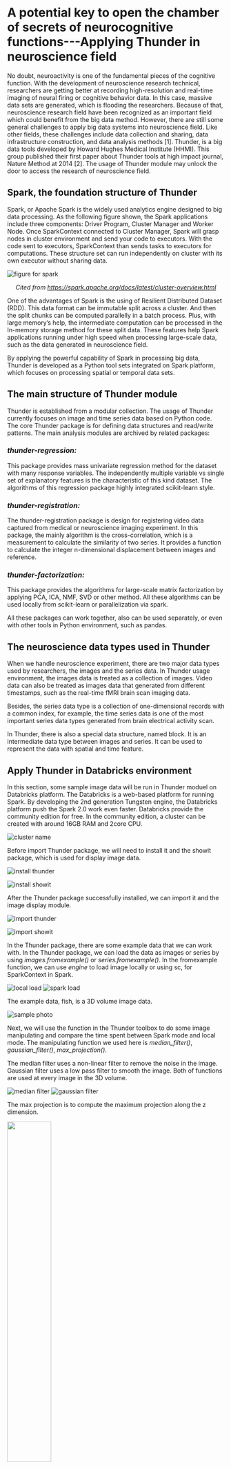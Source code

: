 # A potential key to open the chamber of secrets of neurocognitive functions---Applying Thunder in neuroscience field

No doubt, neuroactivity is one of the fundamental pieces of the cognitive function. With the development of neuroscience research technical, researchers are getting better at recording high-resolution and real-time imaging of neural firing or cognitive behavior data. In this case, massive data sets are generated, which is flooding the researchers. Because of that, neuroscience research field have been recognized as an important field which could benefit from the big data method. However, there are still some general challenges to apply big data systems into neuroscience field. Like other fields, these challenges include data collection and sharing, data infrastructure construction, and data analysis methods [1]. Thunder, is a big data tools developed by Howard Hughes Medical Institute (HHMI). This group published their first paper about Thunder tools at high impact journal, Nature Method at 2014 [2]. The usage of Thunder module may unlock the door to access the research of neuroscience field. 

## Spark, the foundation structure of Thunder

Spark, or Apache Spark is the widely used analytics engine designed to big data processing. As the following figure shown, the Spark applications include three components: Driver Program, Cluster Manager and Worker Node. Once SparkContext connected to Cluster Manager, Spark will grasp nodes in cluster environment and send your code to executors. With the code sent to executors, SparkContext than sends tasks to executors for computations. These structure set can run independently on cluster with its own executor without sharing data. 

![figure for spark](https://user-images.githubusercontent.com/54827137/165408041-b237e397-bab2-4ab7-90e2-d5fcc7d0e7e4.png)
                        *<p align="center"> Cited from https://spark.apache.org/docs/latest/cluster-overview.html</p>*

One of the advantages of Spark is the using of Resilient Distributed Dataset (RDD). This data format can be immutable split across a cluster. And then the split chunks can be computed parallelly in a batch process. Plus, with large memory’s help, the intermediate computation can be processed in the In-memory storage method for these split data. These features help Spark applications running under high speed when processing large-scale data, such as the data generated in neuroscience field.

By applying the powerful capability of Spark in processing big data, Thunder is developed as a Python tool sets integrated on Spark platform, which focuses on processing spatial or temporal data sets. 

## The main structure of Thunder module

Thunder is established from a modular collection. The usage of Thunder currently focuses on image and time series data based on Python code. The core Thunder package is for defining data structures and read/write patterns. The main analysis modules are archived by related packages:

### *thunder-regression:* 
This package provides mass univariate regression method for the dataset with many response variables. The independently multiple variable vs single set of explanatory features is the characteristic of this kind dataset. The algorithms of this regression package highly integrated scikit-learn style. 

### *thunder-registration:* 
The thunder-registration package is design for registering video data captured from medical or neuroscience imaging experiment. In this package, the mainly algorithm is the cross-correlation, which is a measurement to calculate the similarity of two series. It provides a function to calculate the integer n-dimensional displacement between images and reference. 

### *thunder-factorization:* 
This package provides the algorithms for large-scale matrix factorization by applying PCA, ICA, NMF, SVD or other method. All these algorithms can be used locally from scikit-learn or parallelization via spark.

All these packages can work together, also can be used separately, or even with other tools in Python environment, such as pandas. 

## The neuroscience data types used in Thunder

When we handle neuroscience experiment, there are two major data types used by researchers, the images and the series data. In Thunder usage environment, the images data is treated as a collection of images. Video data can also be treated as images data that generated from different timestamps, such as the real-time fMRI brain scan imaging data. 

Besides, the series data type is a collection of one-dimensional records with a common index, for example, the time series data is one of the most important series data types generated from brain electrical activity scan. 

In Thunder, there is also a special data structure, named block. It is an intermediate data type between images and series. It can be used to represent the data with spatial and time feature. 

## Apply Thunder in Databricks environment

In this section, some sample image data will be run in Thunder moduel on Databricks platform. The Databricks is a web-based platform for running Spark. By developing the 2nd generation Tungsten engine, the Databricks platform push the Spark 2.0 work even faster. Databricks provide the community edition for free. In the community edition, a cluster can be created with around 16GB RAM and 2core CPU. 



![cluster name](https://user-images.githubusercontent.com/54827137/165428319-d1735328-84a1-4faf-9785-a889bd6d5301.png)




Before import Thunder package, we will need to install it and the showit package, which is used for display image data. 


![install thunder](https://user-images.githubusercontent.com/54827137/165434387-8e7f4bea-b1a4-4d91-8e0c-95752e5d52d9.png)


![install showit](https://user-images.githubusercontent.com/54827137/165418517-14c98671-7cdb-4445-92b5-aaf285242fe2.png)



After the Thunder package successfully installed, we can import it and the image display module. 



![import thunder](https://user-images.githubusercontent.com/54827137/165418664-61761e2c-d277-4ddf-a71f-538fc317ab6a.png)


![import showit](https://user-images.githubusercontent.com/54827137/165418884-2ba2f2c8-6c0e-4874-bf9d-3c09a8f7a2ae.png)



In the Thunder package, there are some example data that we can work with. In the Thunder package, we can load the data as images or series by using *images.fromexample()* or *series.fromexample()*. In the fromexample function, we can use *engine* to load image locally or using sc, for SparkContext in Spark. 



![local load](https://user-images.githubusercontent.com/54827137/165419679-60d3e308-e54a-45d7-8dc2-3f84af03582f.png)
![spark load](https://user-images.githubusercontent.com/54827137/165419683-61e93429-6333-4ad3-bf48-99e5d1de5937.png)



The example data, fish, is a 3D volume image data. 



![sample photo](https://user-images.githubusercontent.com/54827137/165420110-cc2b7345-1f5b-4a7a-bc81-297a6e71c400.png)


Next, we will use the function in the Thunder toolbox to do some image manipulating and compare the time spent between Spark mode and local mode.
The manipulating function we used here is *median_filter()*, *gaussian_filter()*, *max_projection()*.


The median filter uses a non-linear filter to remove the noise in the image. Gaussian filter uses a low pass filter to smooth the image. Both of functions are used at every image in the 3D volume. 



![median filter](https://user-images.githubusercontent.com/54827137/165427332-288f65a4-d2d7-4f3d-b054-3d2be4fc8a9e.png)
![gaussian filter](https://user-images.githubusercontent.com/54827137/165427355-66359efc-63e3-4431-805e-ea6fd2fcd84f.png)



The max projection is to compute the maximum projection along the z dimension. 


<img src="https://user-images.githubusercontent.com/54827137/165427369-0a698e66-1f22-4399-9bb2-f925ed30cb55.png" width="45%"/>


We load the image by using engine=sc and without sc, and run these manipulating function here. The time comsuption shown at Spark mode is much faster than local mode. 
(1.92 ms vs 22.6 ms; 1.77 ms vs 18.2 ms; 1.62 ms vs 17.9 ms)

<img src="https://user-images.githubusercontent.com/54827137/165429286-ff2bb9ac-382a-4a64-9cff-52a01c622b5c.png" width="45%"/><img src="https://user-images.githubusercontent.com/54827137/165429295-aba8e74c-f947-48c4-9c51-0fa990cc640e.png" width="45%"/>






## Conclusion
Here, we introduced the Thunder python toolbox for imaging processing. By combining Spark engine, Thunder function shows a highly improved computing speed comparing to local mode. 


## Reference:
[[1] Li, Xiang et al. Functional Neuroimaging in the New Era of Big Data. Genomics, proteomics & bioinformatics vol. 17,4 (2019): 393-401. doi:10.1016/j.gpb.2018.11.005 ](https://www.ncbi.nlm.nih.gov/pmc/articles/PMC6943787/)

[[2] Freeman J et al. Mapping brain activity at scale with cluster computing. Nat Methods. 2014 Sep;11(9):941-50. doi: 10.1038/nmeth.3041. Epub 2014 Jul 27. PMID: 25068736.](https://pubmed.ncbi.nlm.nih.gov/25068736/)

[[3] figure cited from https://spark.apache.org/docs/latest/cluster-overview.html](https://spark.apache.org/docs/latest/cluster-overview.html)

